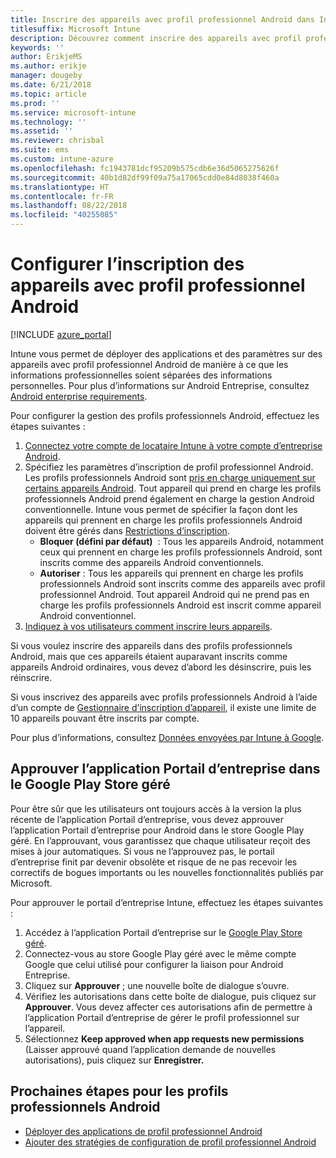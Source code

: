 ```yaml
---
title: Inscrire des appareils avec profil professionnel Android dans Intune
titlesuffix: Microsoft Intune
description: Découvrez comment inscrire des appareils avec profil professionnel Android dans Intune.
keywords: ''
author: ErikjeMS
ms.author: erikje
manager: dougeby
ms.date: 6/21/2018
ms.topic: article
ms.prod: ''
ms.service: microsoft-intune
ms.technology: ''
ms.assetid: ''
ms.reviewer: chrisbal
ms.suite: ems
ms.custom: intune-azure
ms.openlocfilehash: fc1943781dcf95209b575cdb6e36d5065275626f
ms.sourcegitcommit: 40b1d82df99f09a75a17065cdd0e84d8038f460a
ms.translationtype: HT
ms.contentlocale: fr-FR
ms.lasthandoff: 08/22/2018
ms.locfileid: "40255085"
---
```

# <a name="set-up-enrollment-of-android-work-profile-devices"></a>Configurer l’inscription des appareils avec profil professionnel Android

[!INCLUDE [azure_portal](./includes/azure_portal.md)]

Intune vous permet de déployer des applications et des paramètres sur des appareils avec profil professionnel Android de manière à ce que les informations professionnelles soient séparées des informations personnelles. Pour plus d’informations sur Android Entreprise, consultez [Android enterprise requirements](https://support.google.com/work/android/answer/6174145?hl=en&ref_topic=6151012).

Pour configurer la gestion des profils professionnels Android, effectuez les étapes suivantes :

1. [Connectez votre compte de locataire Intune à votre compte d’entreprise Android](connect-intune-android-enterprise.md).
2. Spécifiez les paramètres d’inscription de profil professionnel Android. Les profils professionnels Android sont [pris en charge uniquement sur certains appareils Android](https://support.google.com/work/android/answer/6174145?hl=en&ref_topic=6151012%20style=%22target=new_window%22). Tout appareil qui prend en charge les profils professionnels Android prend également en charge la gestion Android conventionnelle. Intune vous permet de spécifier la façon dont les appareils qui prennent en charge les profils professionnels Android doivent être gérés dans [Restrictions d’inscription](enrollment-restrictions-set.md).
    - **Bloquer (défini par défaut)**  : Tous les appareils Android, notamment ceux qui prennent en charge les profils professionnels Android, sont inscrits comme des appareils Android conventionnels.
    - **Autoriser** : Tous les appareils qui prennent en charge les profils professionnels Android sont inscrits comme des appareils avec profil professionnel Android. Tout appareil Android qui ne prend pas en charge les profils professionnels Android est inscrit comme appareil Android conventionnel.
3. [Indiquez à vos utilisateurs comment inscrire leurs appareils](/intune-user-help/enroll-your-device-in-intune-android).


Si vous voulez inscrire des appareils dans des profils professionnels Android, mais que ces appareils étaient auparavant inscrits comme appareils Android ordinaires, vous devez d’abord les désinscrire, puis les réinscrire.

Si vous inscrivez des appareils avec profils professionnels Android à l’aide d’un compte de [Gestionnaire d’inscription d’appareil](device-enrollment-manager-enroll.md), il existe une limite de 10 appareils pouvant être inscrits par compte.

Pour plus d’informations, consultez [Données envoyées par Intune à Google](data-intune-sends-to-google.md).

## <a name="approve-the-company-portal-app-in-the-managed-google-play-store"></a>Approuver l’application Portail d’entreprise dans le Google Play Store géré

Pour être sûr que les utilisateurs ont toujours accès à la version la plus récente de l’application Portail d’entreprise, vous devez approuver l’application Portail d’entreprise pour Android dans le store Google Play géré. En l’approuvant, vous garantissez que chaque utilisateur reçoit des mises à jour automatiques. Si vous ne l’approuvez pas, le portail d’entreprise finit par devenir obsolète et risque de ne pas recevoir les correctifs de bogues importants ou les nouvelles fonctionnalités publiés par Microsoft.

Pour approuver le portail d’entreprise Intune, effectuez les étapes suivantes :

1.  Accédez à l’application Portail d’entreprise sur le [Google Play Store géré](https://play.google.com/work/apps/details?id=com.microsoft.windowsintune.companyportal).
2.  Connectez-vous au store Google Play géré avec le même compte Google que celui utilisé pour configurer la liaison pour Android Entreprise.
3.  Cliquez sur **Approuver** ; une nouvelle boîte de dialogue s’ouvre.
4.  Vérifiez les autorisations dans cette boîte de dialogue, puis cliquez sur **Approuver**. Vous devez affecter ces autorisations afin de permettre à l’application Portail d’entreprise de gérer le profil professionnel sur l’appareil.
5.  Sélectionnez **Keep approved when app requests new permissions** (Laisser approuvé quand l’application demande de nouvelles autorisations), puis cliquez sur **Enregistrer.**

## <a name="next-steps-for-android-work-profiles"></a>Prochaines étapes pour les profils professionnels Android
- [Déployer des applications de profil professionnel Android](store-apps-android.md)
- [Ajouter des stratégies de configuration de profil professionnel Android](device-profiles.md)
